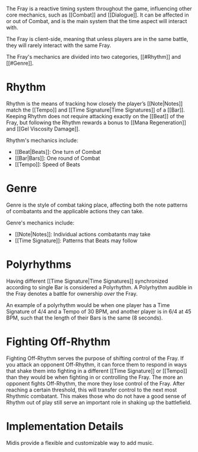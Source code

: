 The Fray is a reactive timing system throughout the game, influencing other core mechanics, such as [[Combat]] and [[Dialogue]]. It can be affected in or out of Combat, and is the main system that the time aspect will interact with.

The Fray is client-side, meaning that unless players are in the same battle, they will rarely interact with the same Fray.

The Fray's mechanics are divided into two categories, [[#Rhythm]] and [[#Genre]].

# Rhythm

Rhythm is the means of tracking how closely the player’s [[Note|Notes]] match the [[Tempo]] and [[Time Signature|Time Signatures]] of a [[Bar]]. Keeping Rhythm does not require attacking exactly on the [[Beat]] of the Fray, but following the Rhythm rewards a bonus to [[Mana Regeneration]] and [[Gel Viscosity Damage]].

Rhythm's mechanics include:
- [[Beat|Beats]]: One turn of Combat
- [[Bar|Bars]]: One round of Combat
- [[Tempo]]: Speed of Beats

# Genre

Genre is the style of combat taking place, affecting both the note patterns of combatants and the applicable actions they can take.

Genre's mechanics include:
- [[Note|Notes]]: Individual actions combatants may take
- [[Time Signature]]: Patterns that Beats may follow

# Polyrhythms

Having different [[Time Signature|Time Signatures]] synchronized according to single Bar is considered a Polyrhythm. A Polyrhythm audible in the Fray denotes a battle for ownership *over* the Fray.

An example of a polyrhythm would be when one player has a Time Signature of 4/4 and a Tempo of 30 BPM, and another player is in 6/4 at 45 BPM, such that the length of their Bars is the same (8 seconds).

# Fighting Off-Rhythm

Fighting Off-Rhythm serves the purpose of shifting control of the Fray. If you attack an opponent Off-Rhythm, it can force them to respond in ways that shake them into fighting in a different [[Time Signature]] or [[Tempo]] than they would be when fighting in or controlling the Fray. The more an opponent fights Off-Rhythm, the more they lose control of the Fray. After reaching a certain threshold, this will transfer control to the next most Rhythmic combatant. This makes those who do not have a good sense of Rhythm out of play still serve an important role in shaking up the battlefield.

# Implementation Details

Midis provide a flexible and customizable way to add music.